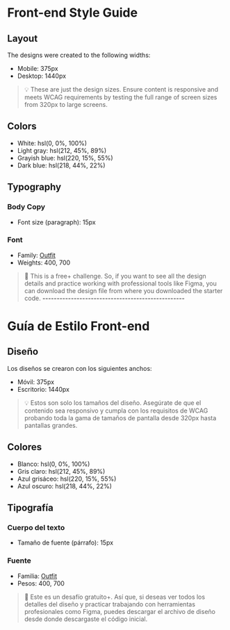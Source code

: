# Front-end Style Guide

## Layout

The designs were created to the following widths:

- Mobile: 375px
- Desktop: 1440px

> 💡 These are just the design sizes. Ensure content is responsive and meets WCAG requirements by testing the full range of screen sizes from 320px to large screens.

## Colors

- White: hsl(0, 0%, 100%)
- Light gray: hsl(212, 45%, 89%)
- Grayish blue: hsl(220, 15%, 55%)
- Dark blue: hsl(218, 44%, 22%)

## Typography

### Body Copy

- Font size (paragraph): 15px

### Font

- Family: [Outfit](https://fonts.google.com/specimen/Outfit)
- Weights: 400, 700

> 💎 This is a free+ challenge. So, if you want to see all the design details and practice working with professional tools like Figma, you can download the design file from where you downloaded the starter code.
**--------------------------------------------------**
# Guía de Estilo Front-end

## Diseño

Los diseños se crearon con los siguientes anchos:

- Móvil: 375px
- Escritorio: 1440px

> 💡 Estos son solo los tamaños del diseño. Asegúrate de que el contenido sea responsivo y cumpla con los requisitos de WCAG probando toda la gama de tamaños de pantalla desde 320px hasta pantallas grandes.

## Colores

- Blanco: hsl(0, 0%, 100%)
- Gris claro: hsl(212, 45%, 89%)
- Azul grisáceo: hsl(220, 15%, 55%)
- Azul oscuro: hsl(218, 44%, 22%)

## Tipografía

### Cuerpo del texto

- Tamaño de fuente (párrafo): 15px

### Fuente

- Familia: [Outfit](https://fonts.google.com/specimen/Outfit)
- Pesos: 400, 700

> 💎 Este es un desafío gratuito+. Así que, si deseas ver todos los detalles del diseño y practicar trabajando con herramientas profesionales como Figma, puedes descargar el archivo de diseño desde donde descargaste el código inicial.